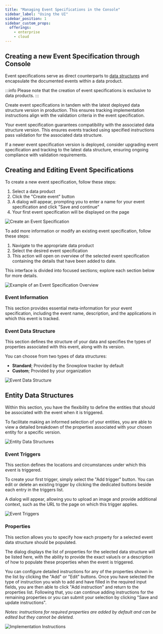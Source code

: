 ```yaml
---
title: "Managing Event Specifications in the Console"
sidebar_label: "Using the UI"
sidebar_position: 1
sidebar_custom_props:
  offerings:
    - enterprise
    - cloud
---
```


## Creating a new Event Specification through Console

Event specifications serve as direct counterparts to [data structures](/docs/understanding-tracking-design/managing-your-data-structures/ui/index.md) and encapsulate the documented events within a data product.

:::info
Please note that the creation of event specifications is exclusive to data products.
:::

Create event specifications in tandem with the latest deployed data structure version in production. This ensures tracking implementation instructions align with the validation criteria in the event specification.

Your event specification guarantees compatibility with the associated data structure version. This ensures events tracked using specified instructions pass validation for the associated data structure.

If a newer event specification version is deployed, consider upgrading event specification and tracking to the latest data structure, ensuring ongoing compliance with validation requirements.

## Creating and Editing Event Specifications

To create a new event specification, follow these steps:

1. Select a data product
2. Click the "Create event" button
3. A dialog will appear, prompting you to enter a name for your event specification and click "Save and continue"
4. Your first event specification will be displayed on the page

![Create an Event Specification](images/create-event-specification.png)

To add more information or modify an existing event specification, follow these steps:

1. Navigate to the appropriate data product
2. Select the desired event specification
3. This action will open on overview of the selected event specification containing the details that have been added to date.

This interface is divided into focused sections; explore each section below for more details.

![Example of an Event Specification Overview](images/event-specification-overview.png)

### Event Information

This section provides essential meta-information for your event specification, including the event name, description, and the applications in which this event is tracked.

### Event Data Structure

This section defines the structure of your data and specifies the types of properties associated with this event, along with its version.

You can choose from two types of data structures:

- **Standard**; Provided by the Snowplow tracker by default
- **Custom**; Provided by your organization

![Event Data Structure](images/event-data-structure.png)

## Entity Data Structures

Within this section, you have the flexibility to define the entities that should be associated with the event when it is triggered.

To facilitate making an informed selection of your entities, you are able to view a detailed breakdown of the properties associated with your chosen entity for a specific version.

![Entity Data Structures](images/entity-data-structures.png)

### Event Triggers

This section defines the locations and circumstances under which this event is triggered.

To create your first trigger, simply select the "Add trigger" button. You can edit or delete an existing trigger by clicking the dedicated buttons beside each entry in the triggers list.

A dialog will appear, allowing you to upload an image and provide additional context, such as the URL to the page on which this trigger applies.

![Event Triggers](images/event-triggers.png)

### Properties

This section allows you to specify how each property for a selected event data structure should be populated.

The dialog displays the list of properties for the selected data structure will be listed here, with the ability to provide the exact value/s or a description of how to populate these properties when the event is triggered.

You can configure detailed instructions for any of the properties shown in the list by clicking the "Add" or "Edit" buttons. Once you have selected the type of instruction you wish to add and have filled in the required input fields, you are then able to click "Add instruction" and return to the properties list. Following that, you can continue adding instructions for the remaining properties or you can submit your selection by clicking "Save and update instructions".

*Notes: instructions for required properties are added by default and can be edited but they cannot be deleted.*

![Implementation Instructions](images/implementation-instructions.png)